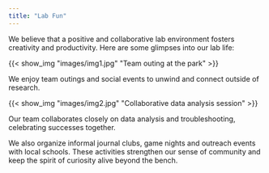 ```yaml
---
title: "Lab Fun"
---
```


We believe that a positive and collaborative lab environment fosters creativity and productivity. Here are some glimpses into our lab life:

{{< show_img "images/img1.jpg" "Team outing at the park" >}}

We enjoy team outings and social events to unwind and connect outside of research.

{{< show_img "images/img2.jpg" "Collaborative data analysis session" >}}

Our team collaborates closely on data analysis and troubleshooting, celebrating successes together.

We also organize informal journal clubs, game nights and outreach events with local schools. These activities strengthen our sense of community and keep the spirit of curiosity alive beyond the bench.

